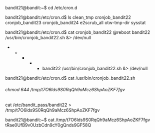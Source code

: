 bandit21@bandit:~$ cd /etc/cron.d


bandit21@bandit:/etc/cron.d$ ls
clean_tmp  cronjob_bandit22  cronjob_bandit23  cronjob_bandit24  e2scrub_all  otw-tmp-dir  sysstat


bandit21@bandit:/etc/cron.d$ cat cronjob_bandit22
@reboot bandit22 /usr/bin/cronjob_bandit22.sh &> /dev/null
* * * * * bandit22 /usr/bin/cronjob_bandit22.sh &> /dev/null


bandit21@bandit:/etc/cron.d$ cat /usr/bin/cronjob_bandit22.sh
###### chmod 644 /tmp/t7O6lds9S0RqQh9aMcz6ShpAoZKF7fgv
cat /etc/bandit_pass/bandit22 > /tmp/t7O6lds9S0RqQh9aMcz6ShpAoZKF7fgv

bandit21@bandit:~$ cat /tmp/t7O6lds9S0RqQh9aMcz6ShpAoZKF7fgv
tRae0UfB9v0UzbCdn9cY0gQnds9GF58Q
